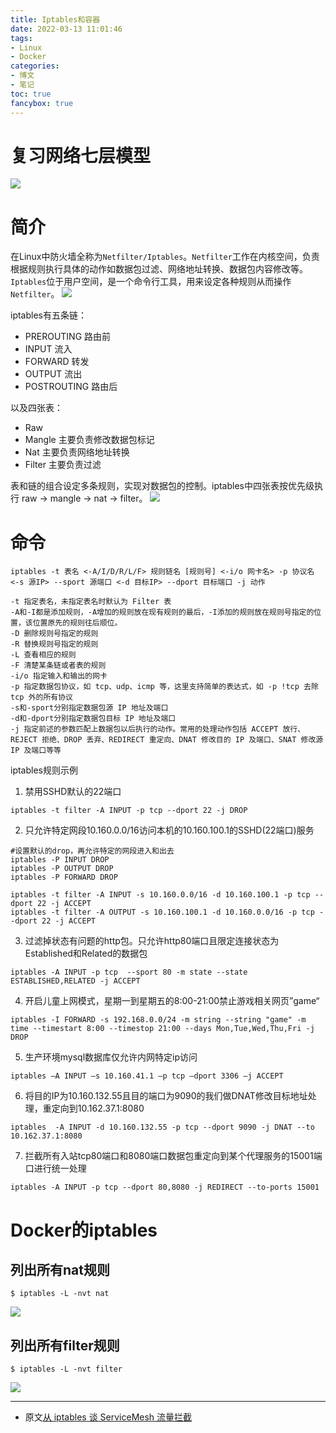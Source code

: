 ```yaml
---
title: Iptables和容器
date: 2022-03-13 11:01:46
tags:
- Linux
- Docker
categories:
- 博文
- 笔记
toc: true
fancybox: true
---
```


# 复习网络七层模型
![](/images/linux/OSI_7_layers.jpg)

# 简介
在Linux中防火墙全称为`Netfilter/Iptables`。`Netfilter`工作在内核空间，负责根据规则执行具体的动作如数据包过滤、网络地址转换、数据包内容修改等。`Iptables`位于用户空间，是一个命令行工具，用来设定各种规则从而操作`Netfilter`。
![](/images/linux/iptables_overview_01.png)

iptables有五条链：
- PREROUTING 路由前
- INPUT 流入
- FORWARD 转发
- OUTPUT 流出
- POSTROUTING 路由后

以及四张表：
- Raw
- Mangle 主要负责修改数据包标记
- Nat 主要负责网络地址转换
- Filter 主要负责过滤

表和链的组合设定多条规则，实现对数据包的控制。iptables中四张表按优先级执行 raw -> mangle -> nat -> filter。
![](/images/linux/iptables_overview_02.png)

# 命令
```
iptables -t 表名 <-A/I/D/R/L/F> 规则链名 [规则号] <-i/o 网卡名> -p 协议名 <-s 源IP> --sport 源端口 <-d 目标IP> --dport 目标端口 -j 动作  

-t 指定表名，未指定表名时默认为 Filter 表
-A和-I都是添加规则，-A增加的规则放在现有规则的最后，-I添加的规则放在规则号指定的位置，该位置原先的规则往后顺位。
-D 删除规则号指定的规则
-R 替换规则号指定的规则
-L 查看相应的规则
-F 清楚某条链或者表的规则
-i/o 指定输入和输出的网卡
-p 指定数据包协议，如 tcp、udp、icmp 等，这里支持简单的表达式，如 -p !tcp 去除 tcp 外的所有协议
-s和-sport分别指定数据包源 IP 地址及端口
-d和-dport分别指定数据包目标 IP 地址及端口
-j 指定前述的参数匹配上数据包以后执行的动作。常用的处理动作包括 ACCEPT 放行、REJECT 拒绝、DROP 丢弃、REDIRECT 重定向、DNAT 修改目的 IP 及端口、SNAT 修改源 IP 及端口等等
```

iptables规则示例
1. 禁用SSHD默认的22端口
```shell
iptables -t filter -A INPUT -p tcp --dport 22 -j DROP
```
2. 只允许特定网段10.160.0.0/16访问本机的10.160.100.1的SSHD(22端口)服务
```shell
#设置默认的drop，再允许特定的网段进入和出去
iptables -P INPUT DROP
iptables -P OUTPUT DROP
iptables -P FORWARD DROP

iptables -t filter -A INPUT -s 10.160.0.0/16 -d 10.160.100.1 -p tcp --dport 22 -j ACCEPT
iptables -t filter -A OUTPUT -s 10.160.100.1 -d 10.160.0.0/16 -p tcp --dport 22 -j ACCEPT
```
3. 过滤掉状态有问题的http包。只允许http80端口且限定连接状态为Established和Related的数据包
```shell
iptables -A INPUT -p tcp  --sport 80 -m state --state ESTABLISHED,RELATED -j ACCEPT
```
4. 开启儿童上网模式，星期一到星期五的8:00-21:00禁止游戏相关网页”game“
```shell
iptables -I FORWARD -s 192.168.0.0/24 -m string --string "game" -m time --timestart 8:00 --timestop 21:00 --days Mon,Tue,Wed,Thu,Fri -j DROP
```
5. 生产环境mysql数据库仅允许内网特定ip访问
```shell
iptables –A INPUT –s 10.160.41.1 –p tcp –dport 3306 –j ACCEPT
```
6. 将目的IP为10.160.132.55且目的端口为9090的我们做DNAT修改目标地址处理，重定向到10.162.37.1:8080
```shell
iptables  -A INPUT -d 10.160.132.55 -p tcp --dport 9090 -j DNAT --to 10.162.37.1:8080
```
7. 拦截所有入站tcp80端口和8080端口数据包重定向到某个代理服务的15001端口进行统一处理
```shell
iptables -A INPUT -p tcp --dport 80,8080 -j REDIRECT --to-ports 15001
```

# Docker的iptables
## 列出所有nat规则
```shell
$ iptables -L -nvt nat
```
![](/images/linux/docker_iptables_nat.png)

## 列出所有filter规则
```shell
$ iptables -L -nvt filter
```
![](/images/linux/docker_iptables_filter.png)

---
- 原文[从 iptables 谈 ServiceMesh 流量拦截](https://mp.weixin.qq.com/s/nRTMu4J9eBOu1ydkII_toQ)